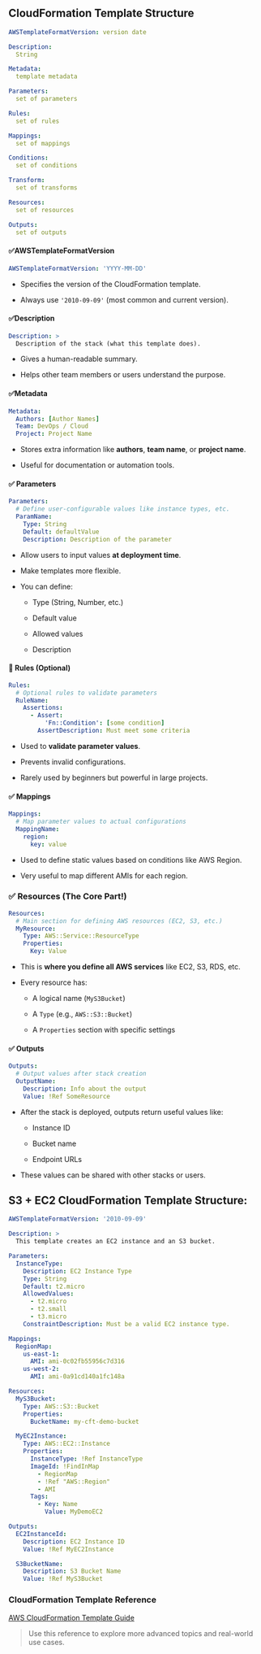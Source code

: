 
## CloudFormation Template Structure

```yml
AWSTemplateFormatVersion: version date

Description:
  String

Metadata:
  template metadata

Parameters:
  set of parameters

Rules:
  set of rules

Mappings:
  set of mappings

Conditions:
  set of conditions

Transform:
  set of transforms

Resources:
  set of resources

Outputs:
  set of outputs

```

#### ✅AWSTemplateFormatVersion

```yml
AWSTemplateFormatVersion: 'YYYY-MM-DD'
```

- Specifies the version of the CloudFormation template.
    
- Always use `'2010-09-09'` (most common and current version).

#### ✅Description

```yml
Description: >
  Description of the stack (what this template does).
```

- Gives a human-readable summary.
    
- Helps other team members or users understand the purpose.


#### ✅Metadata

```yml
Metadata:
  Authors: [Author Names]
  Team: DevOps / Cloud
  Project: Project Name
```

- Stores extra information like **authors**, **team name**, or **project name**.
    
- Useful for documentation or automation tools.

#### ✅ Parameters

```yml
Parameters:
  # Define user-configurable values like instance types, etc.
  ParamName:
    Type: String
    Default: defaultValue
    Description: Description of the parameter
```

- Allow users to input values **at deployment time**.
    
- Make templates more flexible.
    
- You can define:
    
    - Type (String, Number, etc.)
        
    - Default value
        
    - Allowed values
        
    - Description

#### 🔐 Rules (Optional)

```yml
Rules:
  # Optional rules to validate parameters
  RuleName:
    Assertions:
      - Assert:
          'Fn::Condition': [some condition]
        AssertDescription: Must meet some criteria
```

- Used to **validate parameter values**.
    
- Prevents invalid configurations.
    
- Rarely used by beginners but powerful in large projects.

#### ✅ Mappings

```yml
Mappings:
  # Map parameter values to actual configurations
  MappingName:
    region:
      key: value
```

- Used to define static values based on conditions like AWS Region.
    
- Very useful to map different AMIs for each region.

### ✅ Resources (The Core Part!)

```yml
Resources:
  # Main section for defining AWS resources (EC2, S3, etc.)
  MyResource:
    Type: AWS::Service::ResourceType
    Properties:
      Key: Value
```

- This is **where you define all AWS services** like EC2, S3, RDS, etc.
    
- Every resource has:
    
    - A logical name (`MyS3Bucket`)
        
    - A `Type` (e.g., `AWS::S3::Bucket`)
        
    - A `Properties` section with specific settings

#### ✅ Outputs
```yml
Outputs:
  # Output values after stack creation
  OutputName:
    Description: Info about the output
    Value: !Ref SomeResource
```

-  After the stack is deployed, outputs return useful values like:
    
    - Instance ID
        
    - Bucket name
        
    - Endpoint URLs
        
- These values can be shared with other stacks or users.

## S3 + EC2 CloudFormation Template Structure:

```yml
AWSTemplateFormatVersion: '2010-09-09'

Description: >
  This template creates an EC2 instance and an S3 bucket.

Parameters:
  InstanceType:
    Description: EC2 Instance Type
    Type: String
    Default: t2.micro
    AllowedValues:
      - t2.micro
      - t2.small
      - t3.micro
    ConstraintDescription: Must be a valid EC2 instance type.

Mappings:
  RegionMap:
    us-east-1:
      AMI: ami-0c02fb55956c7d316
    us-west-2:
      AMI: ami-0a91cd140a1fc148a

Resources:
  MyS3Bucket:
    Type: AWS::S3::Bucket
    Properties:
      BucketName: my-cft-demo-bucket

  MyEC2Instance:
    Type: AWS::EC2::Instance
    Properties:
      InstanceType: !Ref InstanceType
      ImageId: !FindInMap 
        - RegionMap
        - !Ref "AWS::Region"
        - AMI
      Tags:
        - Key: Name
          Value: MyDemoEC2

Outputs:
  EC2InstanceId:
    Description: EC2 Instance ID
    Value: !Ref MyEC2Instance

  S3BucketName:
    Description: S3 Bucket Name
    Value: !Ref MyS3Bucket

```

### CloudFormation Template Reference

 [AWS CloudFormation Template Guide](https://docs.aws.amazon.com/AWSCloudFormation/latest/UserGuide/template-guide.html)
 >  Use this reference to explore more advanced topics and real-world use cases.